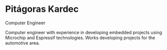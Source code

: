 # Pitágoras Kardec

Computer Engineer

Computer engineer with experience in developing embedded projects using Microchip and Espressif technologies. Works developing projects for the automotive area.


